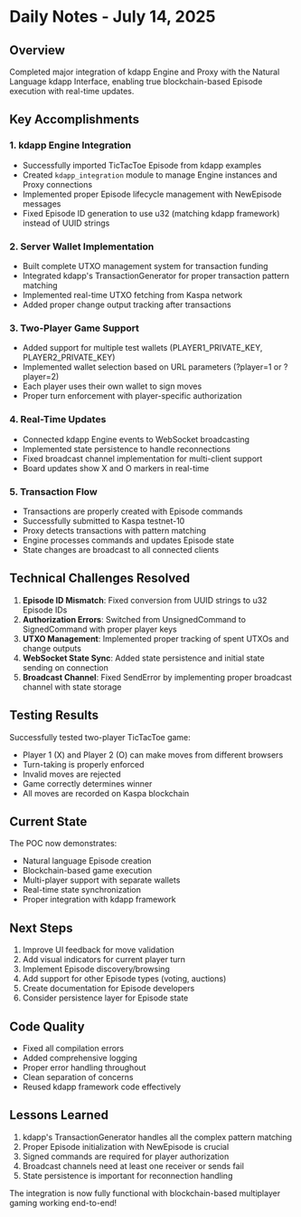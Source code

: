# Daily Notes - July 14, 2025

## Overview
Completed major integration of kdapp Engine and Proxy with the Natural Language kdapp Interface, enabling true blockchain-based Episode execution with real-time updates.

## Key Accomplishments

### 1. kdapp Engine Integration
- Successfully imported TicTacToe Episode from kdapp examples
- Created `kdapp_integration` module to manage Engine instances and Proxy connections
- Implemented proper Episode lifecycle management with NewEpisode messages
- Fixed Episode ID generation to use u32 (matching kdapp framework) instead of UUID strings

### 2. Server Wallet Implementation
- Built complete UTXO management system for transaction funding
- Integrated kdapp's TransactionGenerator for proper transaction pattern matching
- Implemented real-time UTXO fetching from Kaspa network
- Added proper change output tracking after transactions

### 3. Two-Player Game Support
- Added support for multiple test wallets (PLAYER1_PRIVATE_KEY, PLAYER2_PRIVATE_KEY)
- Implemented wallet selection based on URL parameters (?player=1 or ?player=2)
- Each player uses their own wallet to sign moves
- Proper turn enforcement with player-specific authorization

### 4. Real-Time Updates
- Connected kdapp Engine events to WebSocket broadcasting
- Implemented state persistence to handle reconnections
- Fixed broadcast channel implementation for multi-client support
- Board updates show X and O markers in real-time

### 5. Transaction Flow
- Transactions are properly created with Episode commands
- Successfully submitted to Kaspa testnet-10
- Proxy detects transactions with pattern matching
- Engine processes commands and updates Episode state
- State changes are broadcast to all connected clients

## Technical Challenges Resolved

1. **Episode ID Mismatch**: Fixed conversion from UUID strings to u32 Episode IDs
2. **Authorization Errors**: Switched from UnsignedCommand to SignedCommand with proper player keys
3. **UTXO Management**: Implemented proper tracking of spent UTXOs and change outputs
4. **WebSocket State Sync**: Added state persistence and initial state sending on connection
5. **Broadcast Channel**: Fixed SendError by implementing proper broadcast channel with state storage

## Testing Results

Successfully tested two-player TicTacToe game:
- Player 1 (X) and Player 2 (O) can make moves from different browsers
- Turn-taking is properly enforced
- Invalid moves are rejected
- Game correctly determines winner
- All moves are recorded on Kaspa blockchain

## Current State

The POC now demonstrates:
- Natural language Episode creation
- Blockchain-based game execution
- Multi-player support with separate wallets
- Real-time state synchronization
- Proper integration with kdapp framework

## Next Steps

1. Improve UI feedback for move validation
2. Add visual indicators for current player turn
3. Implement Episode discovery/browsing
4. Add support for other Episode types (voting, auctions)
5. Create documentation for Episode developers
6. Consider persistence layer for Episode state

## Code Quality

- Fixed all compilation errors
- Added comprehensive logging
- Proper error handling throughout
- Clean separation of concerns
- Reused kdapp framework code effectively

## Lessons Learned

1. kdapp's TransactionGenerator handles all the complex pattern matching
2. Proper Episode initialization with NewEpisode is crucial
3. Signed commands are required for player authorization
4. Broadcast channels need at least one receiver or sends fail
5. State persistence is important for reconnection handling

The integration is now fully functional with blockchain-based multiplayer gaming working end-to-end!